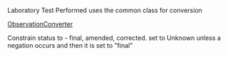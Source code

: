 Laboratory Test Performed uses the common class for conversion 

[ObservationConverter](ObservationCommon.md)

Constrain status to -  final, amended, corrected. set to Unknown unless a negation occurs and then it is set to "final"